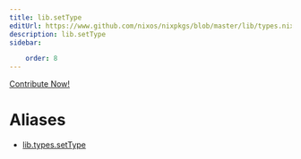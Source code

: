 ```yaml
---
title: lib.setType
editUrl: https://www.github.com/nixos/nixpkgs/blob/master/lib/types.nix#L72C13
description: lib.setType
sidebar:

    order: 8
---
```


<a href="https://www.github.com/nixos/nixpkgs/blob/master/lib/types.nix#L72C13">Contribute Now!</a>


# Aliases

- [lib.types.setType](/nix-doc-comments/reference/lib/types/lib-types-setType)


